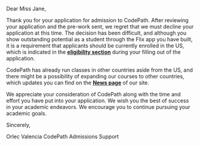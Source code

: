 Dear Miss Jane,

Thank you for your application for admission to CodePath. After reviewing your application and the pre-work sent, we regret that we must decline your application at this time. The decision has been difficult, and although you show outstanding potential as a student through the Flix app you have built, it is a requirement that applicants should be currently enrolled in the US, which is indicated in the **[eligibility section](https://www.codepath.com/eligibility)** during your filling out of the application.

CodePath has already run classes in other countries aside from the US, and there might be a possibility of expanding our courses to other countries, which updates you can find on the **[News page](https://www.codepath.com/newspage)** of our site.

We appreciate your consideration of CodePath along with the time and effort you have put into your application. We wish you the best of success in your academic endeavors. We encourage you to continue pursuing your academic goals.


Sincerely,

Orlec Valencia
CodePath Admissions Support
